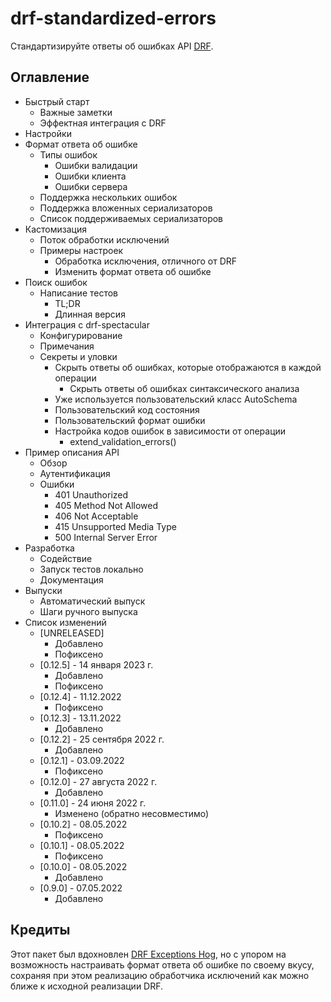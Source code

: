 # drf-standardized-errors

Стандартизируйте ответы об ошибках API [DRF](https://www.django-rest-framework.org/).

## Оглавление

* Быстрый старт
  * Важные заметки
  * Эффектная интеграция с DRF
* Настройки
* Формат ответа об ошибке
  * Типы ошибок
    * Ошибки валидации
    * Ошибки клиента
    * Ошибки сервера
  * Поддержка нескольких ошибок
  * Поддержка вложенных сериализаторов
  * Список поддерживаемых сериализаторов
* Кастомизация
  * Поток обработки исключений
  * Примеры настроек
    * Обработка исключения, отличного от DRF
    * Изменить формат ответа об ошибке
* Поиск ошибок
  * Написание тестов
    * TL;DR
    * Длинная версия
* Интеграция с drf-spectacular
  * Конфигурирование
  * Примечания
  * Секреты и уловки
    * Скрыть ответы об ошибках, которые отображаются в каждой операции
      * Скрыть ответы об ошибках синтаксического анализа
    * Уже используется пользовательский класс AutoSchema
    * Пользовательский код состояния
    * Пользовательский формат ошибки
    * Настройка кодов ошибок в зависимости от операции
      * extend\_validation\_errors()
* Пример описания API
  * Обзор
  * Аутентификация
  * Ошибки
    * 401 Unauthorized
    * 405 Method Not Allowed
    * 406 Not Acceptable
    * 415 Unsupported Media Type
    * 500 Internal Server Error
* Разработка
  * Содействие
  * Запуск тестов локально
  * Документация
* Выпуски
  * Автоматический выпуск
  * Шаги ручного выпуска
* Список изменений
  * \[UNRELEASED]
    * Добавлено
    * Пофиксено
  * \[0.12.5] - 14 января 2023 г.
    * Добавлено
    * Пофиксено
  * \[0.12.4] - 11.12.2022
    * Пофиксено
  * \[0.12.3] - 13.11.2022
    * Добавлено
  * \[0.12.2] - 25 сентября 2022 г.
    * Добавлено
  * \[0.12.1] - 03.09.2022
    * Пофиксено
  * \[0.12.0] - 27 августа 2022 г.
    * Добавлено
  * \[0.11.0] - 24 июня 2022 г.
    * Изменено (обратно несовместимо)
  * \[0.10.2] - 08.05.2022
    * Пофиксено
  * \[0.10.1] - 08.05.2022
    * Пофиксено
  * \[0.10.0] - 08.05.2022
    * Добавлено
  * \[0.9.0] - 07.05.2022
    * Добавлено

## Кредиты

Этот пакет был вдохновлен [DRF Exceptions Hog](https://github.com/PostHog/drf-exceptions-hog), но с упором на возможность настраивать формат ответа об ошибке по своему вкусу, сохраняя при этом реализацию обработчика исключений как можно ближе к исходной реализации DRF.

